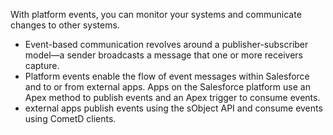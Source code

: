 With platform events, you can monitor your systems and communicate changes to other systems.
* Event-based communication revolves around a publisher-subscriber model—a sender broadcasts a message that one or more receivers capture.
* Platform events enable the flow of event messages within Salesforce and to or from external apps. Apps on the Salesforce platform use an Apex method to publish events and an Apex trigger to consume events. 
* external apps publish events using the sObject API and consume events using CometD clients.
